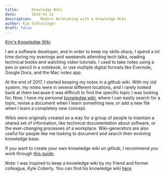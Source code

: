 ```yaml
---
title:      Knowledge Wiki
date:       2019-01-12
description:    Modern Notetaking with a Knowledge Wiki
author: Kim Schlesinger
draft: false
---
```

[Kim's Knowledge Wiki](https://github.com/kimschles/schlesinger-knowledge/wiki)

I am a software developer, and in order to keep my skills sharp, I spend a lot time during my evenings and weekends attending tech talks, reading technical books and watching video tutorials. I used to take notes using a pen or pencil in a notebook, or use multiple digital formats like Evernote, Google Docs, and the Mac notes app.

At the end of 2017, I started keeping my notes in a github wiki. With my old system, my notes were in several different locations, and I rarely looked back at them because it was difficult to find the specific topic I was looking for. Now, I have my personal [knowledge wiki](https://github.com/kimschles/schlesinger-knowledge/wiki), where I can easily search for a topic, revise a document when I learn something new, or add a new file when I learn a completely new concept. 

Wikis were originally created as a way for a group of people to maintain a shared set of information, like technical documentation about software, or the ever-changing processes of a workplace. Wiki-generators are also useful for people like me looking to document and search their evolving knowledge base. 

If you want to create your own knowledge wiki on github, I recommend you work through [this guide](https://guides.github.com/features/wikis/).

Note: I was inspired to keep a knowledge wiki by my friend and former colleague, Kyle Coberly. You can find his knowledge wiki [here](https://github.com/kylecoberly/knowledge/wiki).